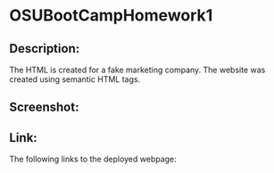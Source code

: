 # OSUBootCampHomework1

## Description:
The HTML is created for a fake marketing company. The website was created using semantic HTML tags.

## Screenshot:


## Link:
The following links to the deployed webpage: 
